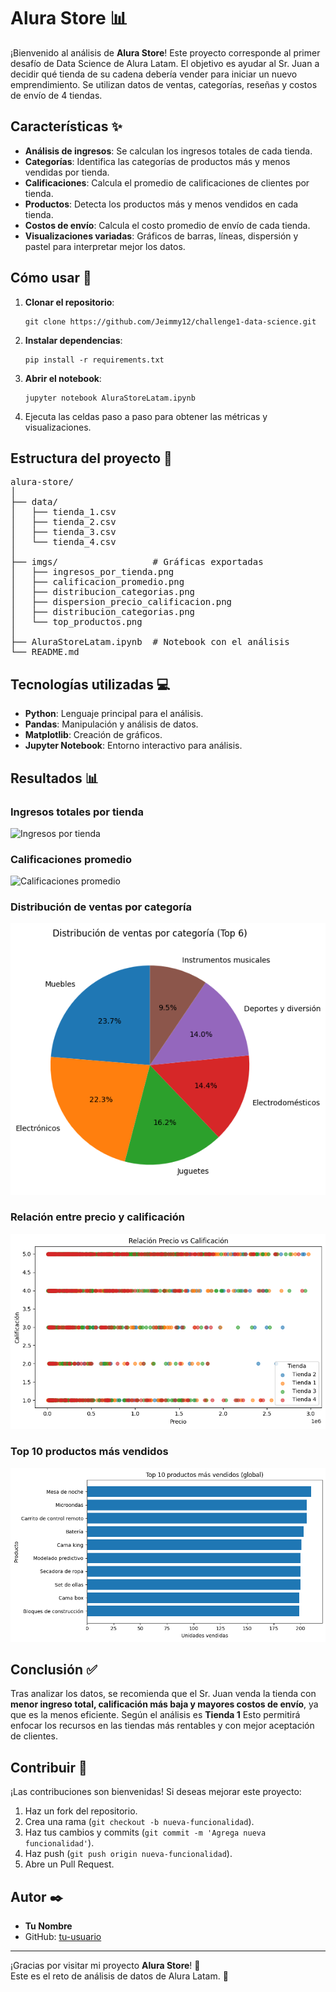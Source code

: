 <h1>Alura Store 📊</h1>
<p>¡Bienvenido al análisis de <strong>Alura Store</strong>! Este proyecto corresponde al primer desafío de Data Science de Alura Latam. 
El objetivo es ayudar al Sr. Juan a decidir qué tienda de su cadena debería vender para iniciar un nuevo emprendimiento. 
Se utilizan datos de ventas, categorías, reseñas y costos de envío de 4 tiendas.</p>

<h2>Características ✨</h2>
<ul>
    <li><strong>Análisis de ingresos</strong>: Se calculan los ingresos totales de cada tienda.</li>
    <li><strong>Categorías</strong>: Identifica las categorías de productos más y menos vendidas por tienda.</li>
    <li><strong>Calificaciones</strong>: Calcula el promedio de calificaciones de clientes por tienda.</li>
    <li><strong>Productos</strong>: Detecta los productos más y menos vendidos en cada tienda.</li>
    <li><strong>Costos de envío</strong>: Calcula el costo promedio de envío de cada tienda.</li>
    <li><strong>Visualizaciones variadas</strong>: Gráficos de barras, líneas, dispersión y pastel para interpretar mejor los datos.</li>
</ul>

<h2>Cómo usar 🚀</h2>
<ol>
    <li><strong>Clonar el repositorio</strong>:
        <pre><code>git clone https://github.com/Jeimmy12/challenge1-data-science.git</code></pre>
    </li>
    <li><strong>Instalar dependencias</strong>:
        <pre><code>pip install -r requirements.txt</code></pre>
    </li>
    <li><strong>Abrir el notebook</strong>:
        <pre><code>jupyter notebook AluraStoreLatam.ipynb</code></pre>
    </li>
    <li>Ejecuta las celdas paso a paso para obtener las métricas y visualizaciones.</li>
</ol>

<h2>Estructura del proyecto 📂</h2>
<pre>
alura-store/
│
├── data/
│   ├── tienda_1.csv
│   ├── tienda_2.csv
│   ├── tienda_3.csv
│   └── tienda_4.csv
│
├── imgs/                  # Gráficas exportadas
│   ├── ingresos_por_tienda.png
│   ├── calificacion_promedio.png
│   ├── distribucion_categorias.png
│   ├── dispersion_precio_calificacion.png
│   ├── distribucion_categorias.png
│   └── top_productos.png
│
├── AluraStoreLatam.ipynb  # Notebook con el análisis
└── README.md
</pre>

<h2>Tecnologías utilizadas 💻</h2>
<ul>
    <li><strong>Python</strong>: Lenguaje principal para el análisis.</li>
    <li><strong>Pandas</strong>: Manipulación y análisis de datos.</li>
    <li><strong>Matplotlib</strong>: Creación de gráficos.</li>
    <li><strong>Jupyter Notebook</strong>: Entorno interactivo para análisis.</li>
</ul>

<h2>Resultados 📊</h2>
<h3>Ingresos totales por tienda</h3>
<img src="imgs/ingresos_por_tienda.png" alt="Ingresos por tienda" class="screenshot">

<h3>Calificaciones promedio</h3>
<img src="imgs/calificacion_promedio.png" alt="Calificaciones promedio" class="screenshot">

<h3>Distribución de ventas por categoría</h3>
<img src="imgs/distribucion_categorias.png" alt="Distribución categorías" class="screenshot">

<h3>Relación entre precio y calificación</h3>
<img src="imgs/dispersion_precio_calificacion.png" alt="Dispersión precio-calificación" class="screenshot">

<h3>Top 10 productos más vendidos</h3>
<img src="imgs/top_productos.png" alt="Top productos" class="screenshot">

<h2>Conclusión ✅</h2>
<p>Tras analizar los datos, se recomienda que el Sr. Juan venda la tienda con <strong>menor ingreso total, calificación más baja y mayores costos de envío</strong>, ya que es la menos eficiente. 
Según el análisis es <strong>Tienda 1</strong>
Esto permitirá enfocar los recursos en las tiendas más rentables y con mejor aceptación de clientes.</p>

<h2>Contribuir 🤝</h2>
<p>¡Las contribuciones son bienvenidas! Si deseas mejorar este proyecto:</p>
<ol>
    <li>Haz un fork del repositorio.</li>
    <li>Crea una rama (<code>git checkout -b nueva-funcionalidad</code>).</li>
    <li>Haz tus cambios y commits (<code>git commit -m 'Agrega nueva funcionalidad'</code>).</li>
    <li>Haz push (<code>git push origin nueva-funcionalidad</code>).</li>
    <li>Abre un Pull Request.</li>
</ol>

<h2>Autor ✒️</h2>
<ul>
    <li><strong>Tu Nombre</strong></li>
    <li>GitHub: <a href="https://github.com/tu-usuario">tu-usuario</a></li>
</ul>

<hr>
<p>¡Gracias por visitar mi proyecto <strong>Alura Store</strong>! 🎉<br>
Este es el reto de análisis de datos de Alura Latam. 🚀</p>
